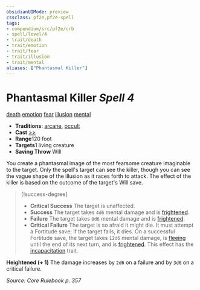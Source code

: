 ```yaml
---
obsidianUIMode: preview
cssclass: pf2e,pf2e-spell
tags:
- compendium/src/pf2e/crb
- spell/level/4
- trait/death
- trait/emotion
- trait/fear
- trait/illusion
- trait/mental
aliases: ["Phantasmal Killer"]
---
```

# Phantasmal Killer *Spell 4*   
[death](/rules/traits/death.md)  [emotion](/rules/traits/emotion.md)  [fear](/rules/traits/fear.md)  [illusion](/rules/traits/illusion.md)  [mental](/rules/traits/mental.md)  

- **Traditions**: [arcane](/rules/traits/arcane.md), [occult](/rules/traits/occult.md)
- **Cast** [>>](/rules/core-rulebook/chapter-9-playing-the-game.md#Actions "Two-Action") 
- **Range**120 foot
- **Targets**1 living creature
- **Saving Throw** Will

You create a phantasmal image of the most fearsome creature imaginable to the target. Only the spell's target can see the killer, though you can see the vague shape of the illusion as it races forth to attack. The effect of the killer is based on the outcome of the target's Will save.

> [!success-degree] 
> - **Critical Success** The target is unaffected.
> - **Success** The target takes `4d6` mental damage and is [frightened](/rules/conditions.md#Frightened).
> - **Failure** The target takes `8d6` mental damage and is [frightened](/rules/conditions.md#Frightened).
> - **Critical Failure** The target is so afraid it might die. It must attempt a Fortitude save; if the target fails, it dies. On a successful Fortitude save, the target takes `12d6` mental damage, is [fleeing](/rules/conditions.md#Fleeing) until the end of its next turn, and is [frightened](/rules/conditions.md#Frightened). This effect has the [incapacitation](/rules/traits/incapacitation.md) trait.

**Heightened (+ 1)** The damage increases by `2d6` on a failure and by `3d6` on a critical failure.

*Source: Core Rulebook p. 357*